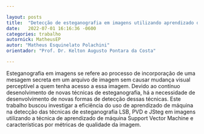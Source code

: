 ```yaml
---

layout: posts
title:  "Detecção de esteganografia em imagens utilizando aprendizado de máquina"
date:   2022-07-01 16:16:36 -0600
categories: trabalho
autornick: MatheusEP
autor: "Matheus Esquinelato Polachini"
orientador: "Prof. Dr. Kelton Augusto Pontara da Costa"

---
```


Esteganografia em imagens se refere ao processo de incorporação de uma mesagem
secreta em um arquivo de imagem sem causar mudança visual perceptível a quem tenha acesso a essa imagem. Devido ao contínuo desenolvimento de novas técnicas de
esteganografia, há a necessidade de desenvolvimento de novas formas de detecção dessas técnicas. Este trabalho buscou investigar a eficiência do uso de aprendizado de máquina na detecção das técnicas de esteganografia LSB, PVD e JSteg em imagens utilizando a técnica de aprendizado de máquina Support Vector Machine e características por métricas de qualidade da imagem.


